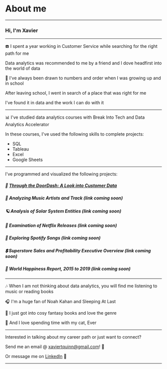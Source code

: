 # About me

---
### Hi, I'm Xavier

---
☎️ I spent a year working in Customer Service while searching for the right path for me

Data analytics was recommended to me by a friend and I dove headfirst into the world of data

🔢 I've always been drawn to numbers and order when I was growing up and in school

After leaving school, I went in search of a place that was right for me

I've found it in data and the work I can do with it

---
📊 I've studied data analytics courses with Break Into Tech and Data Analytics Accelerator

In these courses, I've used the following skills to complete projects:
<ul>
  <li>SQL</li>
  <li>Tableau</li>
  <li>Excel</li>
  <li>Google Sheets</li>
</ul>

---
I've programmed and visualized the following projects:
##### 🍕 [Through the DoorDash: A Look into Customer Data](/doordash)
##### 🎵 Analyzing Music Artists and Track (link coming soon)
##### 🪐 Analysis of Solar System Entities (link coming soon)
##### 🎥 Examination of Netflix Releases (link coming soon)
##### 🎼 Exploring Spotify Songs (link coming soon)
##### 💲 Superstore Sales and Profitability Executive Overview (link coming soon)
##### 🎉 World Happiness Report, 2015 to 2019 (link coming soon)

---
🎶 When I am not thinking about data analytics, you will find me listening to music or reading books

🎧 I'm a huge fan of Noah Kahan and Sleeping At Last

📖 I just got into cosy fantasy books and love the genre

🐾 And I love spending time with my cat, Ever

---
Interested in talking about my career path or just want to connect?

Send me an email @ xaviertquinn@gmail.com! 📧

Or message me on <a href="https://www.linkedin.com/in/xaviertquinn/">LinkedIn</a> 🔗

---

